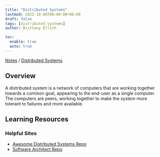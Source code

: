 ```yaml
---
title: "Distributed Systems"
lastmod: 2022-10-08T00:00:00+08:00
draft: false
tags: [distributed systems]
author: Brittany Ellich

toc:
  enable: true
  auto: true
---
```


[Notes](../../notes) / [Distributed Systems](./)

## Overview

A distributed system is a network of computers that are working together towards a common goal, appearing to the end-user as a single computer. The computers are peers, working together to make the system more tolerant to failures and more available.

## Learning Resources

### Helpful Sites

* [Awesome Distributed Systems Repo](https://github.com/theanalyst/awesome-distributed-systems)
* [Software Architect Repo](https://github.com/justinamiller/SoftwareArchitect)
